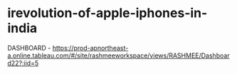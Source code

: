 # irevolution-of-apple-iphones-in-india
DASHBOARD - https://prod-apnortheast-a.online.tableau.com/#/site/rashmeeworkspace/views/RASHMEE/Dashboard22?:iid=5
